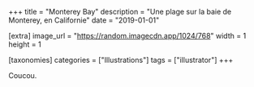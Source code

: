 +++
title = "Monterey Bay"
description = "Une plage sur la baie de Monterey, en Californie"
date = "2019-01-01"

[extra]
image_url = "https://random.imagecdn.app/1024/768"
width = 1
height = 1

[taxonomies]
categories = ["Illustrations"]
tags = ["illustrator"]
+++

Coucou.